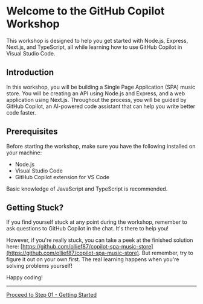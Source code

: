 # Welcome to the GitHub Copilot Workshop

This workshop is designed to help you get started with Node.js, Express, Next.js, and TypeScript, all while learning how to use GitHub Copilot in Visual Studio Code.

## Introduction

In this workshop, you will be building a Single Page Application (SPA) music store. You will be creating an API using Node.js and Express, and a web application using Next.js. Throughout the process, you will be guided by GitHub Copilot, an AI-powered code assistant that can help you write better code faster.

## Prerequisites

Before starting the workshop, make sure you have the following installed on your machine:

- Node.js
- Visual Studio Code
- GitHub Copilot extension for VS Code

Basic knowledge of JavaScript and TypeScript is recommended.

## Getting Stuck?

If you find yourself stuck at any point during the workshop, remember to ask questions to GitHub Copilot in the chat. It's there to help you!

However, if you're really stuck, you can take a peek at the finished solution here: [https://github.com/ollief87/copilot-spa-music-store](https://github.com/ollief87/copilot-spa-music-store). But remember, try to figure it out on your own first. The real learning happens when you're solving problems yourself!

Happy coding!

------------
[Proceed to Step 01 - Getting Started](./01-Step01.md)